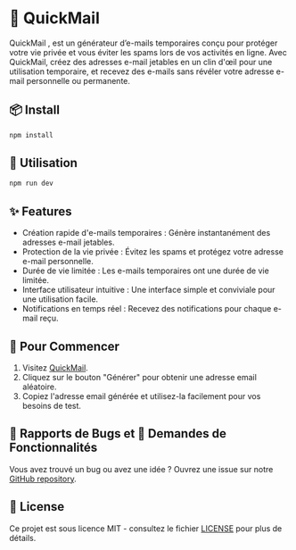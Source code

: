 # 📧 QuickMail

QuickMail , est un générateur d’e-mails temporaires conçu pour protéger votre vie privée et vous éviter les spams lors de vos activités en ligne. Avec QuickMail, créez des adresses e-mail jetables en un clin d'œil pour une utilisation temporaire, et recevez des e-mails sans révéler votre adresse e-mail personnelle ou permanente.

## 📦 Install

```bash
npm install
```

## 🔨 Utilisation

```bash
npm run dev
```

## ✨ Features

- Création rapide d'e-mails temporaires : Génère instantanément des adresses e-mail jetables.
- Protection de la vie privée : Évitez les spams et protégez votre adresse e-mail personnelle.
- Durée de vie limitée : Les e-mails temporaires ont une durée de vie limitée.
- Interface utilisateur intuitive : Une interface simple et conviviale pour une utilisation facile.
- Notifications en temps réel : Recevez des notifications pour chaque e-mail reçu.

## 🚀 Pour Commencer

1. Visitez [QuickMail](https://quickmail.level-sony.fr/).
2. Cliquez sur le bouton "Générer" pour obtenir une adresse email aléatoire.
3. Copiez l'adresse email générée et utilisez-la facilement pour vos besoins de test.

## 🐛 Rapports de Bugs et 🚀 Demandes de Fonctionnalités

Vous avez trouvé un bug ou avez une idée ? Ouvrez une issue sur notre [GitHub repository](https://github.com/sony-level/QuickMail).

## 📜 License

Ce projet est sous licence MIT - consultez le fichier [LICENSE](LICENSE) pour plus de détails.


